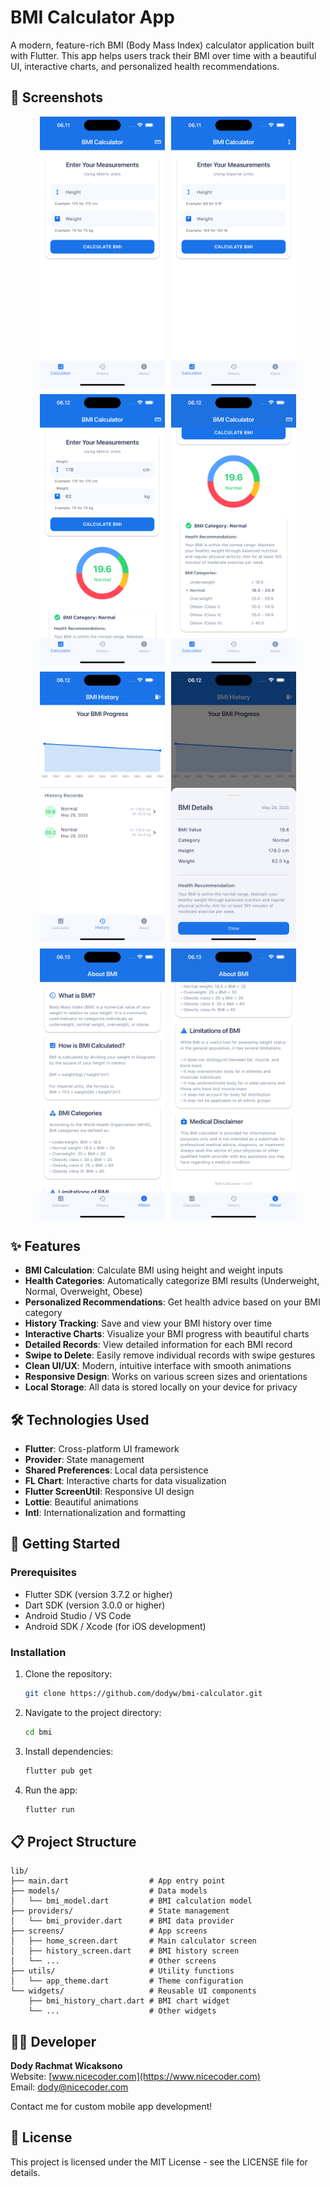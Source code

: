 # BMI Calculator App

A modern, feature-rich BMI (Body Mass Index) calculator application built with Flutter. This app helps users track their BMI over time with a beautiful UI, interactive charts, and personalized health recommendations.

## 📱 Screenshots

<div style="display: flex; flex-wrap: wrap; gap: 10px; justify-content: center;">
  <img src="ss/1.png" width="200" alt="Home Screen">
  <img src="ss/2.png" width="200" alt="BMI Result">
  <img src="ss/3.png" width="200" alt="History Screen">
  <img src="ss/4.png" width="200" alt="BMI Chart">
  <img src="ss/5.png" width="200" alt="BMI Details">
  <img src="ss/6.png" width="200" alt="Settings Screen">
  <img src="ss/7.png" width="200" alt="Dark Mode">
  <img src="ss/8.png" width="200" alt="About Screen">
</div>

## ✨ Features

- **BMI Calculation**: Calculate BMI using height and weight inputs
- **Health Categories**: Automatically categorize BMI results (Underweight, Normal, Overweight, Obese)
- **Personalized Recommendations**: Get health advice based on your BMI category
- **History Tracking**: Save and view your BMI history over time
- **Interactive Charts**: Visualize your BMI progress with beautiful charts
- **Detailed Records**: View detailed information for each BMI record
- **Swipe to Delete**: Easily remove individual records with swipe gestures
- **Clean UI/UX**: Modern, intuitive interface with smooth animations
- **Responsive Design**: Works on various screen sizes and orientations
- **Local Storage**: All data is stored locally on your device for privacy

## 🛠️ Technologies Used

- **Flutter**: Cross-platform UI framework
- **Provider**: State management
- **Shared Preferences**: Local data persistence
- **FL Chart**: Interactive charts for data visualization
- **Flutter ScreenUtil**: Responsive UI design
- **Lottie**: Beautiful animations
- **Intl**: Internationalization and formatting

## 🚀 Getting Started

### Prerequisites

- Flutter SDK (version 3.7.2 or higher)
- Dart SDK (version 3.0.0 or higher)
- Android Studio / VS Code
- Android SDK / Xcode (for iOS development)

### Installation

1. Clone the repository:
   ```bash
   git clone https://github.com/dodyw/bmi-calculator.git
   ```

2. Navigate to the project directory:
   ```bash
   cd bmi
   ```

3. Install dependencies:
   ```bash
   flutter pub get
   ```

4. Run the app:
   ```bash
   flutter run
   ```

## 📋 Project Structure

```
lib/
├── main.dart                  # App entry point
├── models/                    # Data models
│   └── bmi_model.dart         # BMI calculation model
├── providers/                 # State management
│   └── bmi_provider.dart      # BMI data provider
├── screens/                   # App screens
│   ├── home_screen.dart       # Main calculator screen
│   ├── history_screen.dart    # BMI history screen
│   └── ...                    # Other screens
├── utils/                     # Utility functions
│   └── app_theme.dart         # Theme configuration
└── widgets/                   # Reusable UI components
    ├── bmi_history_chart.dart # BMI chart widget
    └── ...                    # Other widgets
```

## 👨‍💻 Developer

**Dody Rachmat Wicaksono**  
Website: [www.nicecoder.com](https://www.nicecoder.com)  
Email: [dody@nicecoder.com](mailto:dody@nicecoder.com)

Contact me for custom mobile app development!

## 📄 License

This project is licensed under the MIT License - see the LICENSE file for details.
